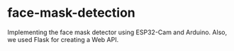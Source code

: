 # face-mask-detection
Implementing the face mask detector using ESP32-Cam and Arduino. Also, we used Flask for creating a Web API.
